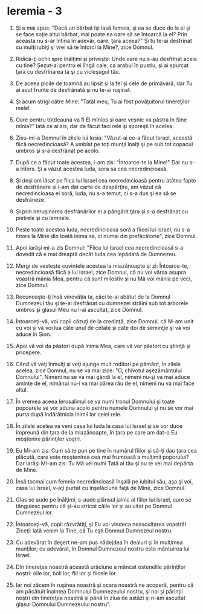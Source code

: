 # Ieremia - 3

1. Şi a mai spus: "Dacă un bărbat îşi lasă femeia, şi ea se duce de la el şi se face soţie altui bărbat, mai poate ea oare să se întoarcă la el? Prin aceasta nu s-ar întina în adevăr, oare, ţara aceea?" Şi tu te-ai desfrînat cu mulţi iubiţi şi vrei să te întorci la Mine?, zice Domnul. 

2. Ridică-ţi ochii spre înălţimi şi priveşte: Unde oare nu s-au desfrînat aceia cu tine? Şezut-ai pentru ei lîngă cale, ca arabul în pustiu, şi ai spurcat ţara cu desfrînarea ta şi cu vicleşugul tău. 

3. De aceea ploile de toamnă au lipsit şi la fel şi cele de primăvară, dar Tu ai avut frunte de desfrânată şi nu te-ai ruşinat. 

4. Şi acum strigi către Mine: "Tatăl meu, Tu ai fost povăţuitorul tinereţilor mele! 

5. Oare pentru totdeauna va fi El mînios și oare veșnic va păstra în Sine mînia?"  Iată ce ai zis, dar de făcut faci rele şi sporeşti în acelea.

6. Zisu-mi-a Domnul în zilele lui Iosia: "Văzut-ai ce-a făcut Israel, această fiică necredincioasă? A umblat pe toţi munţii înalţi şi pe sub tot copacul umbros şi s-a desfrânat pe acolo. 

7. După ce a făcut toate acestea, i-am zis: "Întoarce-te la Mine!" Dar nu s-a întors. Şi a văzut acestea Iuda, sora sa cea necredincioasă. 

8. Şi deşi am lăsat pe fiica lui Israel cea necredincioasă pentru atâtea fapte de desfrânare şi i-am dat carte de despărţire, am văzut că necredincioasa ei soră, Iuda, nu s-a temut, ci s-a dus şi ea să se desfrâneze. 

9. Şi prin neruşinarea desfrânărilor ei a pângărit ţara şi s-a desfrânat cu pietrele şi cu lemnele. 

10. Peste toate acestea Iuda, necredincioasa soră a fiicei lui Israel, nu s-a întors la Mine din toată inima sa, ci numai din prefăcătorie", zice Domnul. 

11. Apoi iarăşi mi-a zis Domnul: "Fiica lui Israel cea necredincioasă s-a dovedit că e mai dreaptă decât Iuda cea lepădată de Dumnezeu. 

12. Mergi de vesteşte cuvintele acestea la miazănoapte şi zi: Întoarce-te, necredincioasă fiică a lui Israel, zice Domnul, că nu voi vărsa asupra voastră mânia Mea, pentru că sunt milostiv şi nu Mă voi mânia pe veci, zice Domnul. 

13. Recunoaşte-ţi însă vinovăţia ta, căci te-ai abătut de la Domnul Dumnezeul tău şi te-ai desfrânat cu dumnezei străini sub tot arborele umbros şi glasul Meu nu l-ai ascultat, zice Domnul. 

14. Întoarceţi-vă, voi copii căzuţi de la credinţă, zice Domnul, că M-am unit cu voi şi vă voi lua câte unul de cetate şi câte doi de seminţie şi vă voi aduce în Sion. 

15. Apoi vă voi da păstori după inima Mea, care vă vor păstori cu ştiinţă şi pricepere. 

16. Când vă veţi înmulţi şi veţi ajunge mult roditori pe pământ, în zilele acelea, zice Domnul, nu se va mai zice: "O, chivotul aşezământului Domnului". Nimeni nu se va mai gândi la el, nimeni nu-şi va mai aduce aminte de el, nimănui nu-i va mai părea rău de el, nimeni nu va mai face altul. 

17. În vremea aceea Ierusalimul se va numi tronul Domnului şi toate popoarele se vor aduna acolo pentru numele Domnului şi nu se vor mai purta după îndărătnicia inimii lor celei rele. 

18. În zilele acelea va veni casa lui Iuda la casa lui Israel şi se vor duce împreună din ţara de la miazănoapte, în ţara pe care am dat-o Eu moştenire părinţilor voştri. 

19. Eu Mi-am zis: Cum să te pun pe tine în numărul fiilor şi să-ţi dau ţara cea plăcută, care este moştenirea cea mai frumoasă a mulţimii poporului? Dar iarăşi Mi-am zis: Tu Mă vei numi Tată al tău şi nu te vei mai depărta de Mine. 

20. Însă tocmai cum femeia necredincioasă înşală pe iubitul său, aşa şi voi, casa lui Israel, v-aţi purtat cu înşelăciune faţă de Mine, zice Domnul. 

21. Glas se aude pe înălţimi, s-aude plânsul jalnic al fiilor lui Israel, care se tânguiesc pentru că şi-au stricat căile lor şi au uitat pe Domnul Dumnezeul lor. 

22. Întoarceţi-vă, copii răzvrătiţi, şi Eu voi vindeca neascultarea voastră! Ziceţi: Iată venim la Tine, că Tu eşti Domnul Dumnezeul nostru. 

23. Cu adevărat în deşert ne-am pus nădejdea în dealuri şi în mulţimea munţilor; cu adevărat, în Domnul Dumnezeul nostru este mântuirea lui Israel. 

24. Din tinereţea noastră această urâciune a mâncat ostenelile părinţilor noştri: oile lor, boii lor, fiii lor şi fiicele lor. 

25. Iar noi zăcem în ruşinea noastră şi ocara noastră ne acoperă, pentru că am păcătuit înaintea Domnului Dumnezeului nostru, şi noi şi părinţii noştri din tinereţea noastră şi până în ziua de astăzi şi n-am ascultat glasul Domnului Dumnezeului nostru". 

